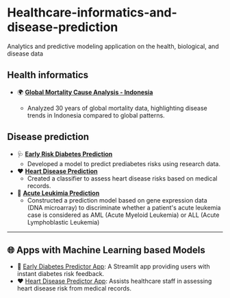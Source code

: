 # Healthcare-informatics-and-disease-prediction
Analytics and predictive modeling application on the health, biological, and disease data 

## Health informatics

- 🌍 **[Global Mortality Cause Analysis - Indonesia](https://github.com/harishmuh/Global_Mortality_Indonesia)**

  * Analyzed 30 years of global mortality data, highlighting disease trends in Indonesia compared to global patterns. 

## Disease prediction
- 🩺 **[Early Risk Diabetes Prediction](https://github.com/harishmuh/Early-Risk-Diabetes-predictor-Machine-Learning-and-app)**
  * Developed a model to predict prediabetes risks using research data.
- ❤️ **[Heart Disease Prediction](https://github.com/harishmuh/Heart-diseases-prediction-Machine-Learning--App)**
  * Created a classifier to assess heart disease risks based on medical records.
- 🧬 **[Acute Leukimia Prediction](https://github.com/harishmuh/Gene-Expression_Acute-Leukimia_MLClassification)**
  * Constructed a prediction model based on gene expression data (DNA microarray) to discriminate whether a patient's acute leukemia case is considered as AML (Acute Myeloid Leukemia) or ALL (Acute Lymphoblastic Leukemia)

---

## 🌐 Apps with Machine Learning based Models
- 📱 [Early Diabetes Predictor App](https://early-risk-diabetes-predictor.streamlit.app/): A Streamlit app providing users with instant diabetes risk feedback.
- ❤️ [Heart Disease Predictor App](https://heart-diseases-prediction-ml-hm.streamlit.app/): Assists healthcare staff in assessing heart disease risk from medical records.
